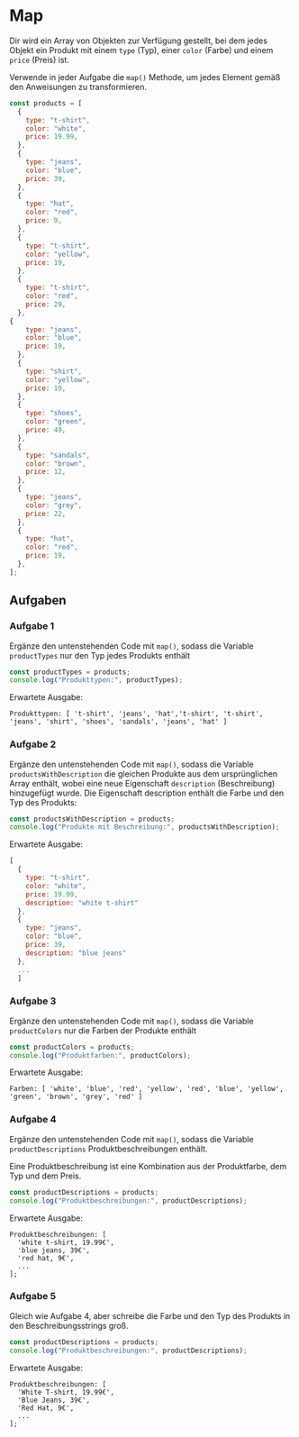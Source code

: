 # Map 

Dir wird ein Array von Objekten zur Verfügung gestellt, bei dem jedes Objekt ein Produkt mit einem `type` (Typ), einer `color` (Farbe) und einem `price` (Preis) ist.

Verwende in jeder Aufgabe die `map()` Methode, um jedes Element gemäß den Anweisungen zu transformieren. 

```javascript
const products = [
  {
    type: "t-shirt",
    color: "white",
    price: 19.99,
  },
  {
    type: "jeans",
    color: "blue",
    price: 39,
  },
  {
    type: "hat",
    color: "red",
    price: 9,
  },
  {
    type: "t-shirt",
    color: "yellow",
    price: 19,
  },
  {
    type: "t-shirt",
    color: "red",
    price: 29,
  },
{
    type: "jeans",
    color: "blue",
    price: 19,
  },
  {
    type: "shirt",
    color: "yellow",
    price: 19,
  },
  {
    type: "shoes",
    color: "green",
    price: 49,
  },
  {
    type: "sandals",
    color: "brown",
    price: 12,
  },
  {
    type: "jeans",
    color: "grey",
    price: 22,
  },
  {
    type: "hat",
    color: "red",
    price: 19,
  },
];
```

## Aufgaben

### Aufgabe 1

Ergänze den untenstehenden Code mit `map()`, sodass die Variable `productTypes` nur den Typ jedes Produkts enthält 

```js
const productTypes = products;
console.log("Produkttypen:", productTypes);
```

Erwartete Ausgabe:

```plaintext
Produkttypen: [ 't-shirt', 'jeans', 'hat','t-shirt', 't-shirt', 'jeans', 'shirt', 'shoes', 'sandals', 'jeans', 'hat' ] 
```


### Aufgabe 2

Ergänze den untenstehenden Code mit `map()`, sodass die Variable `productsWithDescription` die gleichen Produkte aus dem ursprünglichen Array enthält, wobei eine neue Eigenschaft `description` (Beschreibung) hinzugefügt wurde. Die Eigenschaft description enthält die Farbe und den Typ des Produkts:

```js
const productsWithDescription = products;
console.log("Produkte mit Beschreibung:", productsWithDescription);
```

Erwartete Ausgabe:
```javascript
[
  {
    type: "t-shirt",
    color: "white",
    price: 19.99,
    description: "white t-shirt"
  },
  {
    type: "jeans",
    color: "blue",
    price: 39,
    description: "blue jeans"
  },
  ...
  ]
``` 


### Aufgabe 3

Ergänze den untenstehenden Code mit `map()`, sodass die Variable `productColors` nur die Farben der Produkte enthält

```js
const productColors = products;
console.log("Produktfarben:", productColors);
```

Erwartete Ausgabe:

```plaintext
Farben: [ 'white', 'blue', 'red', 'yellow', 'red', 'blue', 'yellow', 'green', 'brown', 'grey', 'red' ]

```

### Aufgabe 4

Ergänze den untenstehenden Code mit `map()`, sodass die Variable `productDescriptions` Produktbeschreibungen enthält.

Eine Produktbeschreibung ist eine Kombination aus der Produktfarbe, dem Typ und dem Preis.

```js
const productDescriptions = products;
console.log("Produktbeschreibungen:", productDescriptions);
```

Erwartete Ausgabe:

```plaintext
Produktbeschreibungen: [
  'white t-shirt, 19.99€',
  'blue jeans, 39€',
  'red hat, 9€',
  ...
];
```

### Aufgabe 5

Gleich wie Aufgabe 4, aber schreibe die Farbe und den Typ des Produkts in den Beschreibungsstrings groß.

```js
const productDescriptions = products;
console.log("Produktbeschreibungen:", productDescriptions);
```

Erwartete Ausgabe:

```plaintext
Produktbeschreibungen: [
  'White T-shirt, 19.99€',
  'Blue Jeans, 39€',
  'Red Hat, 9€',
  ...
];
```
